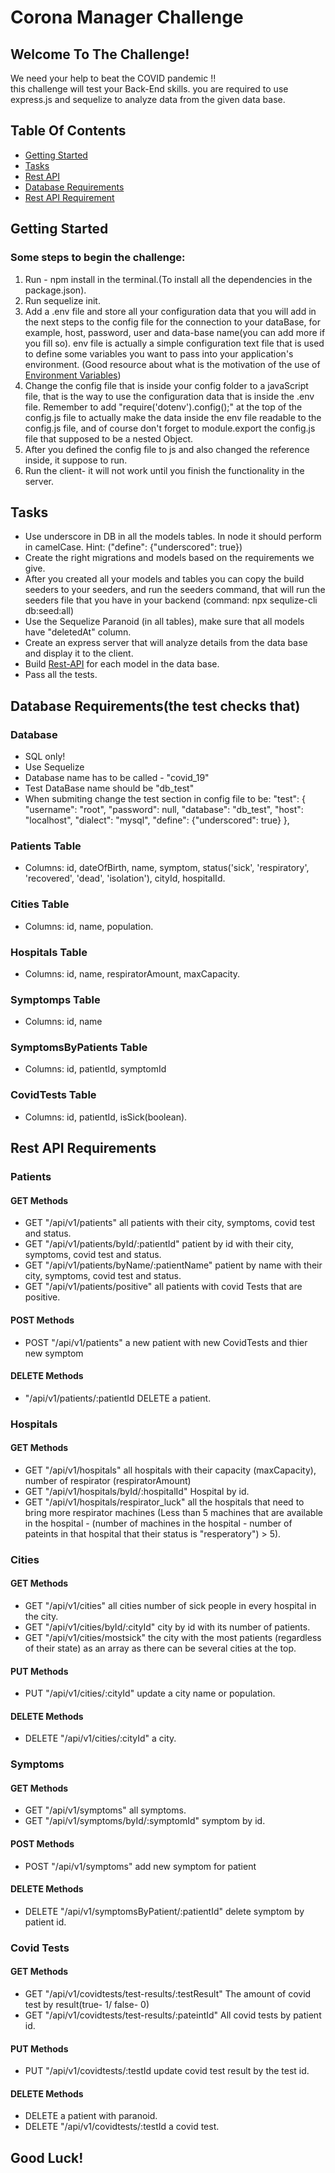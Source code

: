 # Corona Manager Challenge

## Welcome To The Challenge!
We need your help to beat the COVID pandemic !! \
this challenge will test your Back-End skills. you are required to use express.js and sequelize to analyze data from the given data base.


## Table Of Contents

* [Getting Started](#Getting-Started)
* [Tasks](#Tasks) 
* [Rest API](#Rest-API)
* [Database Requirements](#Database-Requirements)
* [Rest API Requirement](#Rest-API-Requirement)

## Getting Started
### Some steps to begin the challenge:
1. Run - npm install in the terminal.(To install all the dependencies in the package.json).
2. Run sequelize init.
3. Add a .env file and store all your configuration data that you will add in the next steps to the config  file for the connection to your dataBase, for example, host, password, user and data-base name(you can add more if you fill so). env file is actually a simple configuration text file that is used to define some variables you want to pass into your application's environment. (Good resource about what is the motivation of the use of [Environment Variables](https://medium.com/the-node-js-collection/making-your-node-js-work-everywhere-with-environment-variables-2da8cdf6e786))
4. Change the config file that is inside your config folder to a javaScript file, that is the way to use the configuration data that is inside the .env file.
Remember to add "require('dotenv').config();" at the top of the config.js file to actually make the data inside the env file readable to the config.js file, and of course don't forget to module.export the config.js file that supposed to be a nested Object.
5. After you defined the config file to js and also changed the reference inside, it suppose to run.
6. Run the client- it will not work until you finish the functionality in the server.

## Tasks
- Use underscore in DB in all the models tables. In node it should perform in camelCase. Hint: ("define": {"underscored": true})
- Create the right migrations and models based on the requirements we give.
- After you created all your models and tables you can copy the build seeders to your seeders, and run the seeders command, that will run the seeders file that you have in your backend (command: npx sequlize-cli db:seed:all)
- Use the Sequelize Paranoid (in all tables), make sure that all models have "deletedAt" column.
- Create an express server that will analyze details from the data base and display it to the client.
- Build [Rest-API](#Rest-API) for each model in the data base.
- Pass all the tests.

## Database Requirements(the test checks that)
### Database
- SQL only!
- Use Sequelize
- Database name has to be called - "covid_19"
- Test DataBase name should be "db_test"
- When submiting change the test section in config file to be:
"test": {
    "username": "root",
    "password": null,
    "database": "db_test",
    "host": "localhost",
    "dialect": "mysql",
    "define": {"underscored": true}
},

### Patients Table
- Columns: id, dateOfBirth, name, symptom, status('sick', 'respiratory', 'recovered', 'dead', 'isolation'), cityId, hospitalId.
### Cities Table
- Columns: id, name, population.
### Hospitals Table
- Columns: id, name, respiratorAmount, maxCapacity. 
### Symptomps Table
- Columns: id, name
### SymptomsByPatients Table
- Columns: id, patientId, symptomId
### CovidTests Table
- Columns: id, patientId, isSick(boolean).


## Rest API Requirements

### Patients
#### GET Methods
- GET "/api/v1/patients" all patients with their city, symptoms, covid test and status. 
- GET "/api/v1/patients/byId/:patientId" patient by id with their city, symptoms, covid test and status.
- GET "/api/v1/patients/byName/:patientName" patient by name with their city, symptoms, covid test and status.
- GET "/api/v1/patients/positive" all patients with covid Tests that are positive.
#### POST Methods
- POST "/api/v1/patients" a new patient with new CovidTests and thier new symptom
#### DELETE Methods
- "/api/v1/patients/:patientId DELETE a patient.

### Hospitals
#### GET Methods
- GET "/api/v1/hospitals" all hospitals with their capacity (maxCapacity), number of respirator (respiratorAmount)
- GET "/api/v1/hospitals/byId/:hospitalId" Hospital by id.
- GET "/api/v1/hospitals/respirator_luck" all the hospitals that need to bring more respirator machines (Less than 5 machines that are available in the hospital - (number of machines in the hospital - number of pateints in that hospital that their status is "resperatory") > 5).

### Cities
#### GET Methods
- GET "/api/v1/cities" all cities number of sick people in every hospital in the city.
- GET "/api/v1/cities/byId/:cityId" city by id with its number of patients.
- GET "/api/v1/cities/mostsick" the city with the most patients (regardless of their state) as an array as there can be several cities at the top.
#### PUT Methods
- PUT "/api/v1/cities/:cityId" update a city name or population. 
#### DELETE Methods
- DELETE "/api/v1/cities/:cityId" a city.

### Symptoms
#### GET Methods
- GET "/api/v1/symptoms" all symptoms.
- GET "/api/v1/symptoms/byId/:symptomId" symptom by id.
#### POST Methods
- POST "/api/v1/symptoms" add new symptom for patient

#### DELETE Methods
- DELETE  "/api/v1/symptomsByPatient/:patientId" delete symptom by patient id.

### Covid Tests
#### GET Methods
- GET "/api/v1/covidtests/test-results/:testResult" The amount of covid test by result(true- 1/ false- 0)
- GET "/api/v1/covidtests/test-results/:pateintId" All covid tests by patient id.
#### PUT Methods
- PUT "/api/v1/covidtests/:testId update covid test result by the test id. 

#### DELETE Methods
- DELETE a patient with paranoid.
- DELETE "/api/v1/covidtests/:testId a covid test.

## Good Luck!
